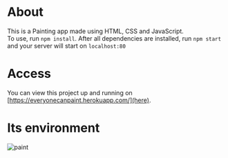 # About
This is a Painting app made using HTML, CSS and JavaScript.  
To use, run `npm install`. After all dependencies are installed, run `npm start` and your server will start on `localhost:80`      
# Access
You can view this project up and running on [https://everyonecanpaint.herokuapp.com/](here).
# Its environment  
![paint](https://user-images.githubusercontent.com/46236263/179763746-293bf26b-3795-475c-a17c-4a58037645f4.png)

